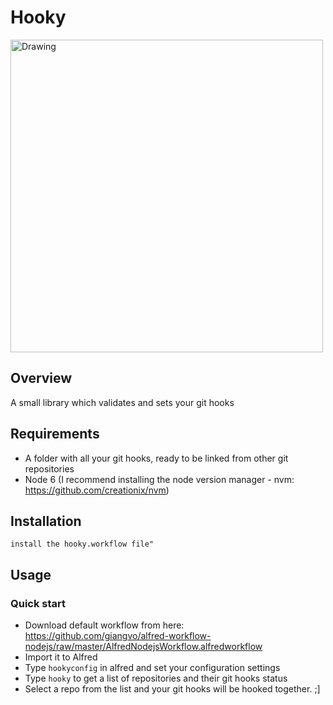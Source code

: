 Hooky
=====

<img src="https://i.imgur.com/TmS25wM.png" alt="Drawing" style="width: 500px;"/>

## Overview
A small library which validates and sets your git hooks

## Requirements
* A folder with all your git hooks, ready to be linked from other git repositories
* Node 6 (I recommend installing the node version manager - nvm: https://github.com/creationix/nvm)

## Installation

```shell
install the hooky.workflow file"
```

## Usage
### Quick start
* Download default workflow from here: https://github.com/giangvo/alfred-workflow-nodejs/raw/master/AlfredNodejsWorkflow.alfredworkflow
* Import it to Alfred
* Type `hookyconfig` in alfred and set your configuration settings
* Type `hooky` to get a list of repositories and their git hooks status
* Select a repo from the list and your git hooks will be hooked together. ;]

